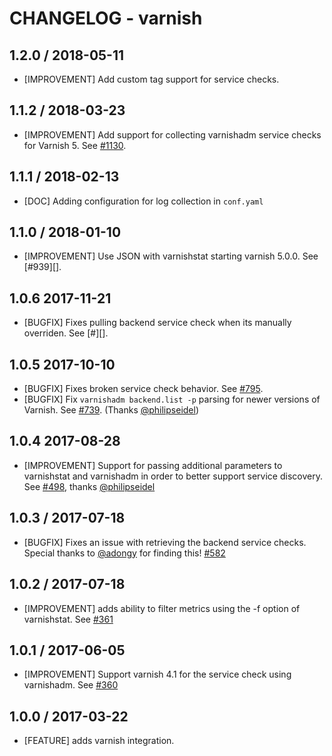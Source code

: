# CHANGELOG - varnish

## 1.2.0 / 2018-05-11

* [IMPROVEMENT] Add custom tag support for service checks.

## 1.1.2 / 2018-03-23

* [IMPROVEMENT] Add support for collecting varnishadm service checks for Varnish 5. See [#1130][].

## 1.1.1 / 2018-02-13

* [DOC] Adding configuration for log collection in `conf.yaml`

## 1.1.0 / 2018-01-10

* [IMPROVEMENT] Use JSON with varnishstat starting varnish 5.0.0. See [#939][].

## 1.0.6 2017-11-21

* [BUGFIX] Fixes pulling backend service check when its manually overriden. See [#][].

## 1.0.5 2017-10-10

* [BUGFIX] Fixes broken service check behavior. See [#795][].
* [BUGFIX] Fix `varnishadm backend.list -p` parsing for newer versions of Varnish. See [#739][]. (Thanks [@philipseidel][])

## 1.0.4 2017-08-28

* [IMPROVEMENT] Support for passing additional parameters to varnishstat and varnishadm in order to better support service discovery. See [#498][], thanks [@philipseidel][]

## 1.0.3 / 2017-07-18

* [BUGFIX] Fixes an issue with retrieving the backend service checks. Special thanks to [@adongy][] for finding this! [#582][]

## 1.0.2 / 2017-07-18

* [IMPROVEMENT] adds ability to filter metrics using the -f option of varnishstat. See [#361][]

## 1.0.1 / 2017-06-05

* [IMPROVEMENT] Support varnish 4.1 for the service check using varnishadm. See [#360][]

## 1.0.0 / 2017-03-22

* [FEATURE] adds varnish integration.

<!--- The following link definition list is generated by PimpMyChangelog --->
[#360]: https://github.com/DataDog/integrations-core/issues/360
[#361]: https://github.com/DataDog/integrations-core/issues/361
[#498]: https://github.com/DataDog/integrations-core/issues/498
[#582]: https://github.com/DataDog/integrations-core/issues/582
[#739]: https://github.com/DataDog/integrations-core/issues/739
[#795]: https://github.com/DataDog/integrations-core/issues/795
[#805]: https://github.com/DataDog/integrations-core/issues/805
[#805]: https://github.com/DataDog/integrations-core/issues/939
[#1130]: https://github.com/DataDog/integrations-core/issues/1130
[@adongy]: https://github.com/adongy
[@philipseidel]: https://github.com/philipseidel
